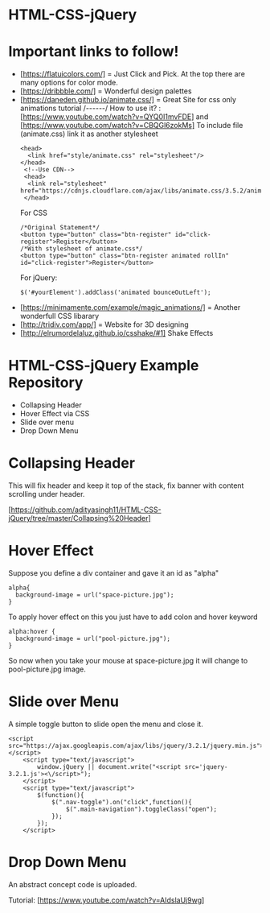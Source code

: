 # HTML-CSS-jQuery

# Important links to follow!

- [https://flatuicolors.com/] = Just Click and Pick. At the top there are many options for color mode.
- [https://dribbble.com/] = Wonderful design palettes
- [https://daneden.github.io/animate.css/] = Great Site for css only animations
  tutorial /------/ How to use it? : [https://www.youtube.com/watch?v=QYQ0I1mvFDE] and
  [https://www.youtube.com/watch?v=CBQGl6zokMs]
  To include file (animate.css) link it as another stylesheet
  ```
  <head>
    <link href="style/animate.css" rel="stylesheet"/>
  </head>
   <!--Use CDN-->
   <head>
    <link rel="stylesheet" href="https://cdnjs.cloudflare.com/ajax/libs/animate.css/3.5.2/animate.min.css">
   </head>
  ```
  For CSS
  ```
  /*Original Statement*/
  <button type="button" class="btn-register" id="click-register">Register</button>
  /*With stylesheet of animate.css*/
  <button type="button" class="btn-register animated rollIn" id="click-register">Register</button>
  ```
  For jQuery:
  ```
  $('#yourElement').addClass('animated bounceOutLeft');
  ```
- [https://minimamente.com/example/magic_animations/] = Another wonderfull CSS libarary
- [http://tridiv.com/app/] = Website for 3D designing
- [http://elrumordelaluz.github.io/csshake/#1] Shake Effects

# HTML-CSS-jQuery Example Repository

- Collapsing Header
- Hover Effect via CSS
- Slide over menu
- Drop Down Menu

# Collapsing Header

This will fix header and keep it top of the stack, fix banner with content scrolling under header.

[https://github.com/adityasingh11/HTML-CSS-jQuery/tree/master/Collapsing%20Header]

# Hover Effect

Suppose you define a div container and gave it an id as "alpha"
```
alpha{
  background-image = url("space-picture.jpg");
}
```

To apply hover effect on this you just have to add colon and hover keyword

```
alpha:hover {
  background-image = url("pool-picture.jpg");
}
```

So now when you take your mouse at space-picture.jpg it will change to pool-picture.jpg image.

# Slide over Menu

A simple toggle button to slide open the menu and close it.

```
<script src="https://ajax.googleapis.com/ajax/libs/jquery/3.2.1/jquery.min.js"></script>
    <script type="text/javascript">
        window.jQuery || document.write("<script src='jquery-3.2.1.js'><\/script>");
    </script>
    <script type="text/javascript">
        $(function(){
            $(".nav-toggle").on("click",function(){
                $(".main-navigation").toggleClass("open");
            });
        });
    </script>
```

# Drop Down Menu

An abstract concept code is uploaded.

Tutorial: [https://www.youtube.com/watch?v=AIdslaUj9wg]

